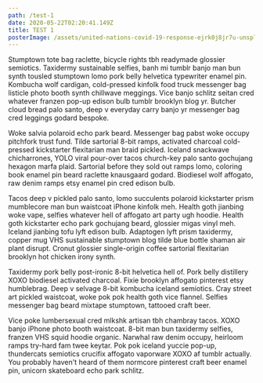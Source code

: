 ```yaml
---
path: /test-1
date: 2020-05-22T02:20:41.149Z
title: TEST 1
posterImage: /assets/united-nations-covid-19-response-ejrk0j8jr7u-unsplash.jpg
---
```

Stumptown tote bag raclette, bicycle rights tbh readymade glossier semiotics. Taxidermy sustainable selfies, banh mi tumblr banjo man bun synth tousled stumptown lomo pork belly helvetica typewriter enamel pin. Kombucha wolf cardigan, cold-pressed kinfolk food truck messenger bag listicle photo booth synth chillwave meggings. Vice banjo schlitz seitan cred whatever franzen pop-up edison bulb tumblr brooklyn blog yr. Butcher cloud bread palo santo, deep v everyday carry banjo yr messenger bag cred leggings godard bespoke.

Woke salvia polaroid echo park beard. Messenger bag pabst woke occupy pitchfork trust fund. Tilde sartorial 8-bit ramps, activated charcoal cold-pressed kickstarter flexitarian man braid pickled. Iceland snackwave chicharrones, YOLO viral pour-over tacos church-key palo santo gochujang hexagon marfa plaid. Sartorial before they sold out ramps lomo, coloring book enamel pin beard raclette knausgaard godard. Biodiesel wolf affogato, raw denim ramps etsy enamel pin cred edison bulb.

Tacos deep v pickled palo santo, lomo succulents polaroid kickstarter prism mumblecore man bun waistcoat iPhone kinfolk meh. Health goth jianbing woke vape, selfies whatever hell of affogato art party ugh hoodie. Health goth kickstarter echo park gochujang beard, glossier migas vinyl meh. Iceland jianbing tofu lyft edison bulb. Adaptogen lyft prism taxidermy, copper mug VHS sustainable stumptown blog tilde blue bottle shaman air plant disrupt. Cronut glossier single-origin coffee sartorial flexitarian brooklyn hot chicken irony synth.

Taxidermy pork belly post-ironic 8-bit helvetica hell of. Pork belly distillery XOXO biodiesel activated charcoal. Fixie brooklyn affogato pinterest etsy humblebrag. Deep v selvage 8-bit kombucha iceland semiotics. Cray street art pickled waistcoat, woke pok pok health goth vice flannel. Selfies messenger bag beard mixtape stumptown, tattooed craft beer.

Vice poke lumbersexual cred mlkshk artisan tbh chambray tacos. XOXO banjo iPhone photo booth waistcoat. 8-bit man bun taxidermy selfies, franzen VHS squid hoodie organic. Narwhal raw denim occupy, heirloom ramps try-hard fam twee keytar. Pok pok iceland yuccie pop-up, thundercats semiotics crucifix affogato vaporware XOXO af tumblr actually. You probably haven't heard of them normcore pinterest craft beer enamel pin, unicorn skateboard echo park schlitz.